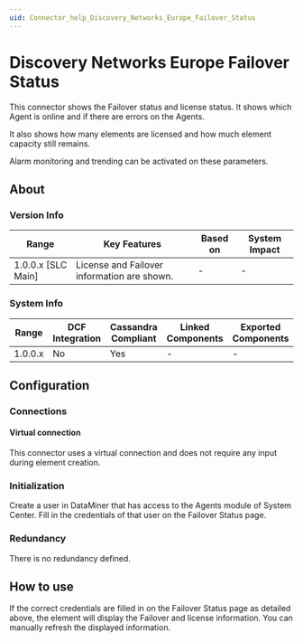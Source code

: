 ```yaml
---
uid: Connector_help_Discovery_Networks_Europe_Failover_Status
---
```


# Discovery Networks Europe Failover Status

This connector shows the Failover status and license status. It shows which Agent is online and if there are errors on the Agents.

It also shows how many elements are licensed and how much element capacity still remains.

Alarm monitoring and trending can be activated on these parameters.

## About

### Version Info

| **Range**            | **Key Features**                            | **Based on** | **System Impact** |
|----------------------|---------------------------------------------|--------------|-------------------|
| 1.0.0.x \[SLC Main\] | License and Failover information are shown. | \-           | \-                |

### System Info

| **Range** | **DCF Integration** | **Cassandra Compliant** | **Linked Components** | **Exported Components** |
|-----------|---------------------|-------------------------|-----------------------|-------------------------|
| 1.0.0.x   | No                  | Yes                     | \-                    | \-                      |

## Configuration

### Connections

#### Virtual connection

This connector uses a virtual connection and does not require any input during element creation.

### Initialization

Create a user in DataMiner that has access to the Agents module of System Center. Fill in the credentials of that user on the Failover Status page.

### Redundancy

There is no redundancy defined.

## How to use

If the correct credentials are filled in on the Failover Status page as detailed above, the element will display the Failover and license information. You can manually refresh the displayed information.
